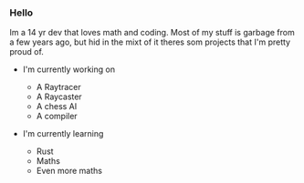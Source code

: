 ### Hello
Im a 14 yr dev that loves math and coding. Most of my stuff is garbage from a few years ago, but hid in the mixt of it theres som projects that I'm pretty proud of.

- I'm currently working on
  * A Raytracer
  * A Raycaster
  * A chess AI
  * A compiler

- I'm currently learning
  * Rust
  * Maths
  * Even more maths



<!--
**coding610/coding610** is a ✨ _special_ ✨ repository because its `README.md` (this file) appears on your GitHub profile.

Here are some ideas to get you started:

- 🔭 I’m currently working on ...
- 🌱 I’m currently learning ...
- 👯 I’m looking to collaborate on ...
- 🤔 I’m looking for help with ...
- 💬 Ask me about ...
- 📫 How to reach me: ...
- 😄 Pronouns: ...
- ⚡ Fun fact: ...
-->
